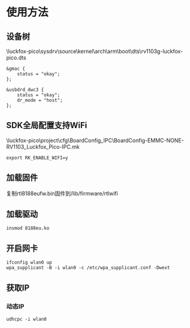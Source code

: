 
# 使用方法


## 设备树
\luckfox-pico\sysdrv\source\kernel\arch\arm\boot\dts\rv1103g-luckfox-pico.dts
```
&gmac {
	status = "okay";
};

&usbdrd_dwc3 {
    status = "okay";
    dr_mode = "host";
};
```

## SDK全局配置支持WiFi
\luckfox-pico\project\cfg\BoardConfig_IPC\BoardConfig-EMMC-NONE-RV1103_Luckfox_Pico-IPC.mk
```
export RK_ENABLE_WIFI=y
```

## 加载固件
复制rtl8188eufw.bin固件到/lib/firmware/rtlwifi

## 加载驱动
```
insmod 8188eu.ko
```

## 开启网卡
```
ifconfig wlan0 up
wpa_supplicant -B -i wlan0 -c /etc/wpa_supplicant.conf -Dwext
```

## 获取IP
### 动态IP
```
udhcpc -i wlan0
```



